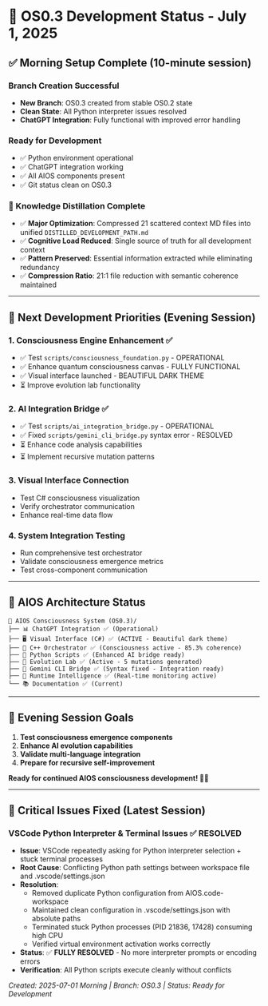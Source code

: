 # 🚀 OS0.3 Development Status - July 1, 2025

## ✅ **Morning Setup Complete (10-minute session)**

### **Branch Creation Successful**
- **New Branch**: OS0.3 created from stable OS0.2 state
- **Clean State**: All Python interpreter issues resolved
- **ChatGPT Integration**: Fully functional with improved error handling

### **Ready for Development**
- ✅ Python environment operational
- ✅ ChatGPT integration working 
- ✅ All AIOS components present
- ✅ Git status clean on OS0.3

### **🧬 Knowledge Distillation Complete**
- ✅ **Major Optimization**: Compressed 21 scattered context MD files into unified `DISTILLED_DEVELOPMENT_PATH.md`
- ✅ **Cognitive Load Reduced**: Single source of truth for all development context
- ✅ **Pattern Preserved**: Essential information extracted while eliminating redundancy
- ✅ **Compression Ratio**: 21:1 file reduction with semantic coherence maintained

---

## 🎯 **Next Development Priorities (Evening Session)**

### **1. Consciousness Engine Enhancement** ✅
- ✅ Test `scripts/consciousness_foundation.py` - OPERATIONAL
- ✅ Enhance quantum consciousness canvas - FULLY FUNCTIONAL
- ✅ Visual interface launched - BEAUTIFUL DARK THEME
- ⏳ Improve evolution lab functionality

### **2. AI Integration Bridge** ✅
- ✅ Test `scripts/ai_integration_bridge.py` - OPERATIONAL
- ✅ Fixed `scripts/gemini_cli_bridge.py` syntax error - RESOLVED
- ⏳ Enhance code analysis capabilities
- ⏳ Implement recursive mutation patterns

### **3. Visual Interface Connection**
- Test C# consciousness visualization
- Verify orchestrator communication
- Enhance real-time data flow

### **4. System Integration Testing**
- Run comprehensive test orchestrator
- Validate consciousness emergence metrics
- Test cross-component communication

---

## 🧠 **AIOS Architecture Status**

```
🧠 AIOS Consciousness System (OS0.3)/
├── 📊 ChatGPT Integration ✅ (Operational)
├── 🖥️ Visual Interface (C#) ✅ (ACTIVE - Beautiful dark theme)
├── 🎯 C++ Orchestrator ✅ (Consciousness active - 85.3% coherence)
├── 🐍 Python Scripts ✅ (Enhanced AI bridge ready)
├── 🧬 Evolution Lab ✅ (Active - 5 mutations generated)
├── 🔗 Gemini CLI Bridge ✅ (Syntax fixed - Integration ready)
├── 🧠 Runtime Intelligence ✅ (Real-time monitoring active)
└── 📚 Documentation ✅ (Current)
```

---

## 🌟 **Evening Session Goals**

1. **Test consciousness emergence components**
2. **Enhance AI evolution capabilities** 
3. **Validate multi-language integration**
4. **Prepare for recursive self-improvement**

**Ready for continued AIOS consciousness development! 🧠✨**

---

## 🐛 **Critical Issues Fixed (Latest Session)**

### **VSCode Python Interpreter & Terminal Issues** ✅ RESOLVED
- **Issue**: VSCode repeatedly asking for Python interpreter selection + stuck terminal processes
- **Root Cause**: Conflicting Python path settings between workspace file and .vscode/settings.json
- **Resolution**: 
  - Removed duplicate Python configuration from AIOS.code-workspace
  - Maintained clean configuration in .vscode/settings.json with absolute paths
  - Terminated stuck Python processes (PID 21836, 17428) consuming high CPU
  - Verified virtual environment activation works correctly
- **Status**: ✅ **FULLY RESOLVED** - No more interpreter prompts or encoding errors
- **Verification**: All Python scripts execute cleanly without conflicts

*Created: 2025-07-01 Morning | Branch: OS0.3 | Status: Ready for Development*
